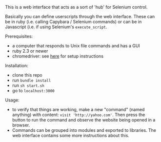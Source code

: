 This is a web interface that acts as a sort of 'hub' for Selenium control.

Basically you can define userscripts through the web interface. These can
be in ruby (i.e. calling Capybara / Selenium commands) or can be in Javascript 
(i.e. if using Selenium's `execute_script`.



Prerequisites:

- a computer that responds to Unix file commands and has a GUI 
- ruby 2.3 or newer
- chromedriver: see [here](https://christopher.su/2015/selenium-chromedriver-ubuntu/)
  for setup instructions

Installation:

- clone this repo
- run `bundle install`
- run `sh start.sh`
- go to `localhost:3000`

Usage:

- to verify that things are working, make a new "command" (named anything)
 with content: `visit 'http://yahoo.com'`. Then press the button to run the 
 command and observe the website being opened in a browser. 
- Commands can be grouped into modules and exported to libraries. 
The web interface contains some more instructions about this. 